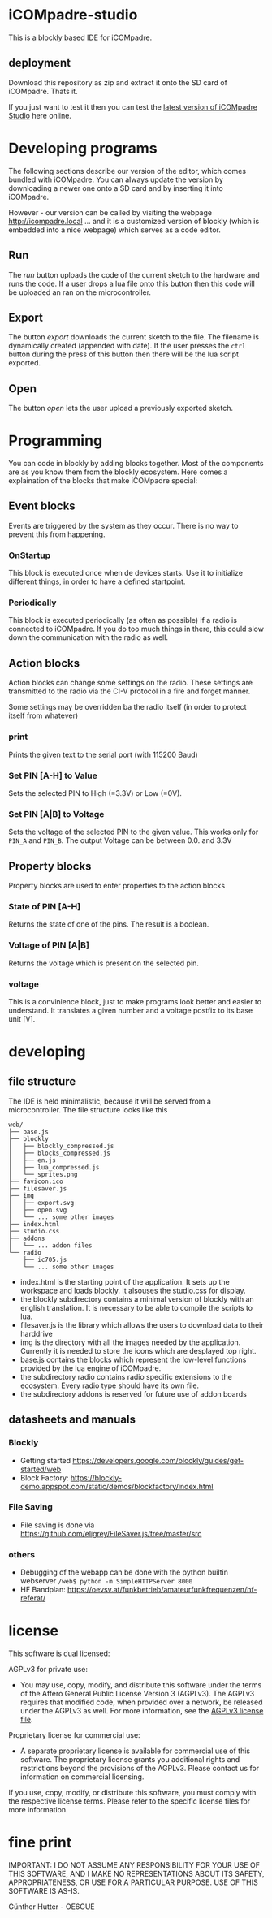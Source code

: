 # iCOMpadre-studio

This is a blockly based IDE for iCOMpadre.

## deployment

Download this repository as zip and extract it onto the SD card of iCOMpadre. Thats it.

If you just want to test it then you can test the [latest version of iCOMpadre Studio](https://rawcdn.githack.com/bytebang/iCOMpadre-studio/main/index.html) here online.

# Developing programs

The following sections describe our version of the editor, which comes bundled with iCOMpadre. You can always update the version by downloading a newer one onto a SD card and by inserting it into iCOMpadre.

However - our version can be called by visiting the webpage http://icompadre.local ... and it is a customized version of blockly (which is embedded into a nice webpage) which serves as a code editor. 

## Run

The _run_ button uploads the code of the current sketch to the hardware and runs the code.
If a user drops a lua file onto this button then this code will be uploaded an ran on the microcontroller.

## Export

The button _export_ downloads the current sketch to the file. The filename is dynamically created (appended with date). 
If the user presses the `ctrl` button during the press of this button then there will be the lua script exported.

## Open

The button _open_ lets the user upload a previously exported sketch.


# Programming
 
You can code in blockly by adding blocks together. Most of the components are as you know them from the blockly ecosystem. Here comes a explaination of the blocks that make iCOMpadre special:

## Event blocks

Events are triggered by the system as they occur. There is no way to prevent this from happening.

### OnStartup

This block is executed once when de devices starts. Use it to initialize different things, in order to have a defined startpoint.

### Periodically

This block is executed periodically (as often as possible) if a radio is connected to iCOMpadre. If you do too much things in there, this could slow down the communication with the radio as well.

## Action blocks

Action blocks can change some settings on the radio. These settings are transmitted to the radio via the CI-V protocol in a fire and forget manner. 

Some settings may be overridden ba the radio itself (in order to protect itself from whatever)


### print

Prints the given text to the serial port (with 115200 Baud)

### Set PIN [A-H] to Value

Sets the selected PIN to High (=3.3V) or Low (=0V).

### Set PIN [A|B] to Voltage

Sets the voltage of the selected PIN to the given value. This works only for `PIN_A` and `PIN_B`. The output Voltage can be between 0.0. and 3.3V

## Property blocks

Property blocks are used to enter properties to the action blocks

### State of PIN [A-H]

Returns the state of one of the pins. The result is a boolean.

### Voltage of PIN [A|B]

Returns the voltage which is present on the selected pin.

### voltage

This is a convinience block, just to make programs look better and easier to understand. It translates a given number and a voltage postfix to its base unit [V]. 


# developing 

## file structure

The IDE is held minimalistic, because it will be served from a microcontroller. The file structure looks like this

````
web/
├── base.js
├── blockly
│   ├── blockly_compressed.js
│   ├── blocks_compressed.js
│   ├── en.js
│   ├── lua_compressed.js
│   └── sprites.png
├── favicon.ico
├── filesaver.js
├── img
│   ├── export.svg
│   ├── open.svg
│   └── ... some other images
├── index.html
├── studio.css
├── addons
│   └── ... addon files
└── radio
    ├── ic705.js
    └── ... some other images
````

* index.html is the starting point of the application. It sets up the workspace and loads blockly. It alsouses the studio.css for display.
* the blockly subdirectory contains a minimal version of blockly with an english translation. It is necessary to be able to compile the scripts to lua.
* filesaver.js is the library which allows the users to download data to their harddrive
* img is the directory with all the images needed by the application. Currently it is needed to store the icons which are desplayed top right.
* base.js contains the blocks which represent the low-level functions provided by the lua engine of iCOMpadre.
* the subdirectory radio contains radio specific extensions to the ecosystem. Every radio type should have its own file.
* the subdirectory addons is reserved for future use of addon boards

## datasheets and manuals

### Blockly

* Getting started https://developers.google.com/blockly/guides/get-started/web
* Block Factory: https://blockly-demo.appspot.com/static/demos/blockfactory/index.html

### File Saving

* File saving is done via https://github.com/eligrey/FileSaver.js/tree/master/src

### others

* Debugging of the webapp can be done with the python builtin webserver `/web$ python -m SimpleHTTPServer 8000`
* HF Bandplan: https://oevsv.at/funkbetrieb/amateurfunkfrequenzen/hf-referat/

# license 

This software is dual licensed:

AGPLv3 for private use:
- You may use, copy, modify, and distribute this software under the terms of the Affero General Public License Version 3 (AGPLv3). The AGPLv3 requires that modified code, when provided over a network, be released under the AGPLv3 as well. For more information, see the [AGPLv3 license file](./LICENSE-AGPLv3.txt).

Proprietary license for commercial use:
- A separate proprietary license is available for commercial use of this software. The proprietary license grants you additional rights and restrictions beyond the provisions of the AGPLv3. Please contact us for information on commercial licensing.

If you use, copy, modify, or distribute this software, you must comply with the respective license terms. Please refer to the specific license files for more information.


# fine print

IMPORTANT: I DO NOT ASSUME ANY RESPONSIBILITY FOR YOUR USE OF THIS SOFTWARE, AND I MAKE NO REPRESENTATIONS ABOUT ITS SAFETY, APPROPRIATENESS, OR USE FOR A PARTICULAR PURPOSE. USE OF THIS SOFTWARE IS AS-IS.

Günther Hutter - OE6GUE
